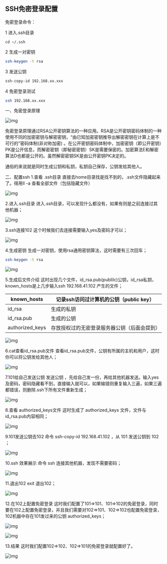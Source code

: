 ## SSH免密登录配置

免密登录命令：

1 进入.ssh目录

```
cd ~/.ssh
```

2 生成一对密钥

```bash
ssh-keygen -t rsa
```

3 发送公钥

```bash
ssh-copy-id 192.168.xx.xxx
```

4 免密登录测试

```bash
ssh 192.168.xx.xxx
```



一、免密登录原理

![img](assets/002_ssh/8ce3918236a7453f84c2cc24835808f7.png)

   免密登录原理通过RSA公开密钥算法的一种应用。RSA是公开密钥密码体制的一种使用不同的加密密钥与解密密钥，“由已知加密密钥推导出解密密钥在计算上是不可行的”密码体制(非对称加密) 。在公开密钥密码体制中，加密密钥（即公开密钥）PK是公开信息，而解密密钥（即秘密密钥）SK是需要保密的。加密算法E和解密算法D也都是公开的。虽然解密密钥SK是由公开密钥PK决定的。

   通俗的来说就是同时生成公钥和私钥，私钥自己保存，公钥发给其他人。



二、配置ssh
1.查看 .ssh目录
直接去home目录找是找不到的，.ssh文件隐藏起来了。得用ll -a 查看全部文件（包括隐藏文件）

![img](assets/002_ssh/b9975548ed174ebf98bd515be2dc5dd1.png)

2.进入.ssh目录
进入.ssh目录，可以发现什么都没有，如果有则是之前连接过其他机器；

![img](assets/002_ssh/4cb5c7b83fae4821b15ebaad8fbf6296.png)

3.ssh连接102
这个时候我们去连接需要输入yes及密码才可以；

![img](assets/002_ssh/03d75eb29e14432eb866cf482abbadff.png)



4.生成密钥
生成一对密钥，使用rsa通用密钥算法，这时需要有三次回车；

```bash
ssh-keygen -t rsa
```

![img](assets/002_ssh/33799691179e4c818b61444a9fdbb27a.png)

5.生成后文件介绍
这时出现几个文件，id_rsa.pub(publilc)公钥，id_rsa私钥，known_hosts是上几步输入ssh 192.168.41.102 产生的文件；

| known_hosts     | 记录ssh访问过计算机的公钥（public key）      |
| --------------- | -------------------------------------------- |
| id_rsa          | 生成的私钥                                   |
| id_rsa.pub      | 生成的公钥                                   |
| authorized_keys | 存放授权过的无密登录服务器公钥（后面会提到） |

![img](assets/002_ssh/69b0dc4902814ee78c70ae461963955a.png)



6.cat查看id_rsa.pub文件
查看id_rsa.pub文件，公钥有所属的主机和用户，这时你可以将公钥发给其他人；

![img](assets/002_ssh/b0a2b68d59564cf0b1648a1b304c0abd.png)



7.101给自己发送公钥 
发送公钥 ，先给自己发一份，再给其他机器发送。输入yes及密码，密码隐藏看不到，直接输入就可以，如果输错则重复输入三遍，如果三遍都错误，则删除.ssh下所有文件重新生成；

![img](assets/002_ssh/6ebc1b2a3030466fbb20fa3bdc3be5fa.png)



8.查看 authorized_keys文件
这时生成了 authorized_keys 文件，文件与id_rsa.pub内容相同；

![img](assets/002_ssh/56c3dcffbf1748b79198c7b1a27e876c.png)



9.101发送公钥去102
命令 ssh-copy-id 192.168.41.102 ，从 101 发送公钥到 102 ；

![img](assets/002_ssh/c78ee822d49f45a69d6943f420629475.png)



10.ssh 效果展示
命令 ssh 连接其他机器，发现不需要密码；

![img](assets/002_ssh/addbc929f31341e4a0e51cec4a40a253.png)



11.退出102
exit 退出102；

![img](assets/002_ssh/8baf6cd9f60248ac900e15ce5923d3c9.png)



12.在102上配置免密登录
这时我们配置了101=>101、101=>102的免密登录，同时要在102上配置免密登录，并且我们需要对102=>101、102=>102也配置免密登录，102机器中存在101发过来的公钥 authorized_keys；

![img](assets/002_ssh/8d31710baa634b2d88aee4ab6fcf9f5a.png)

![img](assets/002_ssh/2795edd0a3f64e67aa64213165d287c2.png)



13.结果
这时我们配置102=>102、102=>101的免密登录就配置好了。

![img](assets/002_ssh/9e0f7d2f18c140f498e22d0bd8ad0ccd.png)


